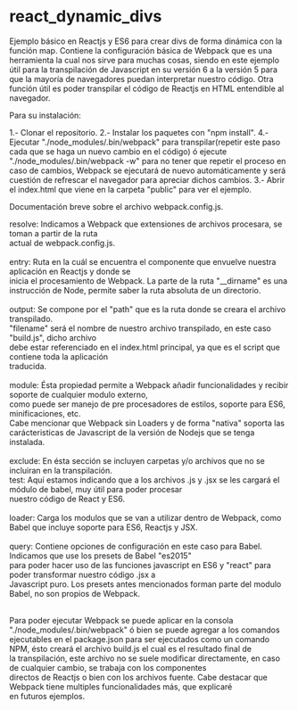 # react_dynamic_divs
Ejemplo básico en Reactjs y ES6 para crear divs de forma dinámica con la función map.
Contiene la configuración básica de Webpack que es una herramienta la cual nos sirve para muchas cosas,
 siendo en este ejemplo útil para la transpilación de Javascript en su versión 6 a la versión 5 para que la mayoría de 
 navegadores puedan interpretar nuestro código. Otra función útil es poder transpilar el código de Reactjs en HTML entendible al navegador.
 
 Para su instalación:
 
 1.- Clonar el repositorio.
 2.- Instalar los paquetes con "npm install".
 4.- Ejecutar "./node_modules/.bin/webpack" para transpilar(repetir este paso cada que se haga un nuevo cambio en el código) ó
 	 ejecute "./node_modules/.bin/webpack -w" para no tener que repetir el proceso en caso de cambios, Webpack se ejecutará de nuevo
 	 automáticamente y será cuestión de refrescar el navegador para apreciar dichos cambios.
 3.- Abrir el index.html que viene en la carpeta "public" para ver el ejemplo.

Documentación breve sobre el archivo webpack.config.js.

resolve: Indicamos a Webpack que extensiones de archivos procesara, se toman a partir de la ruta <br />
         actual de webpack.config.js. <br />
         <br />
entry: Ruta en la cuál se encuentra el componente que envuelve nuestra aplicación en Reactjs y donde se<br />
       inicia el procesamiento de Webpack. La parte de la ruta "__dirname" es una instrucción de Node, permite saber la ruta absoluta de un directorio. <br /><br />
output: Se compone por el "path" que es la ruta donde se creara el archivo transpilado.<br />
        "filename" será el nombre de nuestro archivo transpilado, en este caso "build.js", dicho archivo <br />
        debe estar referenciado en el index.html principal, ya que es el script que contiene toda la aplicación <br />
        traducida.<br /><br />
module: Ésta propiedad permite a Webpack añadir funcionalidades y recibir soporte de cualquier modulo externo, <br />
        como puede ser manejo de pre procesadores de estilos, soporte para ES6, minificaciones, etc. <br />
        Cabe mencionar que Webpack sin Loaders y de forma "nativa" soporta las carácteristicas de Javascript de la
        versión de Nodejs que se tenga instalada. <br /><br />
exclude: En ésta sección se incluyen carpetas y/o archivos que no se incluiran en la transpilación. <br />
test: Aquí estamos indicando que a los archivos .js y .jsx se les cargará el módulo de babel, muy útil para poder procesar <br />
      nuestro código de React y ES6. <br /><br />
loader: Carga los modulos que se van a utilizar dentro de Webpack, como Babel que incluye soporte para ES6, Reactjs y JSX. <br /><br />
query: Contiene opciones de configuración en este caso para Babel. Indicamos que use los presets de Babel "es2015" <br />
       para poder hacer uso de las funciones javascript en ES6 y "react" para poder transformar nuestro código .jsx a <br />
       Javascript puro. Los presets antes mencionados forman parte del modulo Babel, no son propios de Webpack. <br /><br />

Para poder ejecutar Webpack se puede aplicar en la consola "./node_modules/.bin/webpack" ó bien se puede agregar a los comandos <br /> ejecutables en el package.json para ser ejecutados como un comando NPM, ésto creará el archivo build.js el cual es el resultado final de <br /> la transpilación, este archivo no se suele modificar directamente, en caso de cualquier cambio, se trabaja con los componentes <br /> directos de Reactjs o bien con los archivos fuente. Cabe destacar que Webpack tiene multiples funcionalidades más, que explicaré <br /> en futuros ejemplos.
 
